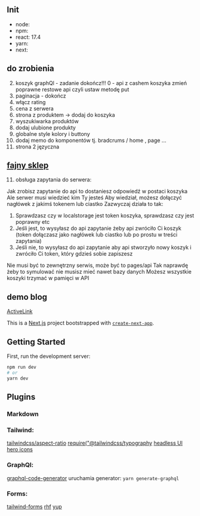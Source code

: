 ## Init

-   node:
-   npm:
-   react: 17.4
-   yarn:
-   next:

## do zrobienia

2. koszyk graphQl - zadanie dokończ!!!
   0 - api z cashem koszyka zmień poprawne restowe api czyli ustaw metodę put
1. paginacja - dokończ
1. włącz rating
1. cena z serwera
1. strona z produktem -> dodaj do koszyka
1. wyszukiwarka produktów
1. dodaj ulubione produkty
1. globalne style kolory i buttony
1. dodaj memo do komponentów tj. bradcrums / home , page ...
1. strona 2 języczna

## [fajny sklep](https://shopmrbeast.com/shop/credit-card-hoodie)

11. obsługa zapytania do serwera:

Jak zrobisz zapytanie do api to dostaniesz odpowiedź w postaci koszyka
Ale serwer musi wiedzieć kim Ty jesteś
Aby wiedział, możesz dołączyć nagłówek z jakimś tokenem lub ciastko
Zazwyczaj działa to tak:

1. Sprawdzasz czy w localstorage jest token koszyka, sprawdzasz czy jest poprawny etc
2. Jeśli jest, to wysyłasz do api zapytanie żeby api zwróciło Ci koszyk (token dołączasz jako nagłówek lub ciastko lub po prostu w treści zapytania)
3. Jeśli nie, to wysyłasz do api zapytanie aby api stworzyło nowy koszyk i zwróciło Ci token, który gdzieś sobie zapiszesz

Nie musi być to zewnętrzny serwis, może być to pages/api
Tak naprawdę żeby to symulować nie musisz mieć nawet bazy danych
Możesz wszystkie koszyki trzymać w pamięci w API

## demo blog

[ActiveLink](https://zaiste.net/programming/reactjs/howtos/create-activelink-nextjs/)

This is a [Next.js](https://nextjs.org/) project bootstrapped with [`create-next-app`](https://github.com/vercel/next.js/tree/canary/packages/create-next-app).

## Getting Started

First, run the development server:

```bash
npm run dev
# or
yarn dev
```

## Plugins

### Markdown

### Tailwind:

[tailwindcss/aspect-ratio]()
[require("@tailwindcss/typography]()
[headless UI](https://headlessui.com/)
[hero icons](https://heroicons.com/)

### GraphQl:

[graphql-code-generator](https://www.graphql-code-generator.com/docs/getting-started/installation)
uruchamia generator: `yarn generate-graphql`

### Forms:

[tailwind-forms](https://github.com/tailwindlabs/tailwindcss-forms)
[rhf](https://react-hook-form.com/get-started#IntegratingControlledInputs)
[yup](https://github.com/jquense/yup)
